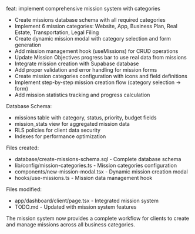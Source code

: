 feat: implement comprehensive mission system with categories

- Create missions database schema with all required categories
- Implement 6 mission categories: Website, App, Business Plan, Real Estate, Transportation, Legal Filing
- Create dynamic mission modal with category selection and form generation
- Add mission management hook (useMissions) for CRUD operations
- Update Mission Objectives progress bar to use real data from missions
- Integrate mission creation with Supabase database
- Add proper validation and error handling for mission forms
- Create mission categories configuration with icons and field definitions
- Implement step-by-step mission creation flow (category selection -> form)
- Add mission statistics tracking and progress calculation

Database Schema:
- missions table with category, status, priority, budget fields
- mission_stats view for aggregated mission data
- RLS policies for client data security
- Indexes for performance optimization

Files created:
- database/create-missions-schema.sql - Complete database schema
- lib/config/mission-categories.ts - Mission categories configuration
- components/new-mission-modal.tsx - Dynamic mission creation modal
- hooks/use-missions.ts - Mission data management hook

Files modified:
- app/dashboard/client/page.tsx - Integrated mission system
- TODO.md - Updated with mission system features

The mission system now provides a complete workflow for clients
to create and manage missions across all business categories. 